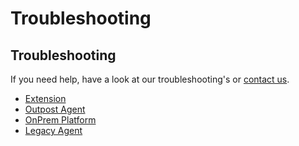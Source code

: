 # Troubleshooting

## Troubleshooting

If you need help, have a look at our troubleshooting's or [contact us](https://www.steadybit.com/contact).

* [Extension](extension.md)
* [Outpost Agent](outpost-agent.md)
* [OnPrem Platform](on-prem-platform.md)
* [Legacy Agent](legacy-agent.md)

